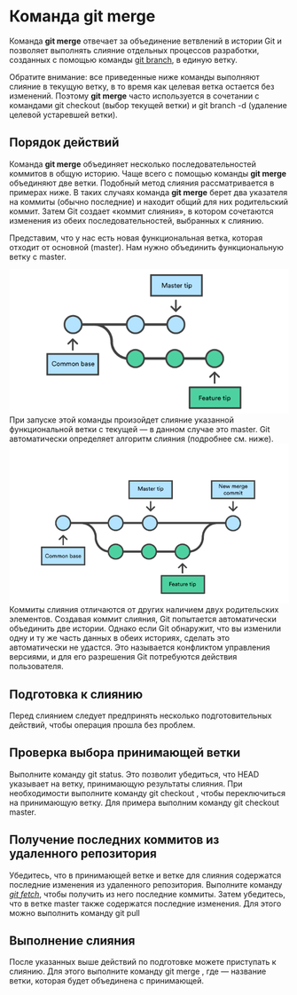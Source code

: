 # Команда git merge

Команда **git merge** отвечает за объединение ветвлений в истории Git и позволяет выполнять слияние отдельных процессов разработки, созданных с помощью команды [git branch](../articles/git_branch.md), в единую ветку.

Обратите внимание: все приведенные ниже команды выполняют слияние в текущую ветку, в то время как целевая ветка остается без изменений. Поэтому **git merge** часто используется в сочетании с командами git checkout (выбор текущей ветки) и git branch -d (удаление целевой устаревшей ветки).

 ## Порядок действий

Команда **git merge** объединяет несколько последовательностей коммитов в общую историю. Чаще всего с помощью команды **git merge** объединяют две ветки. Подобный метод слияния рассматривается в примерах ниже. В таких случаях команда **git merge** берет два указателя на коммиты (обычно последние) и находит общий для них родительский коммит. Затем Git создает «коммит слияния», в котором сочетаются изменения из обеих последовательностей, выбранных к слиянию.

Представим, что у нас есть новая функциональная ветка, которая отходит от основной (master). Нам нужно объединить функциональную ветку с master.

![gitmerge-image](../img/gitmerge.png)
При запуске этой команды произойдет слияние указанной функциональной ветки с текущей — в данном случае это master. Git автоматически определяет алгоритм слияния (подробнее см. ниже).
![gitmerge-image](../img/gitmerge1.png)
Коммиты слияния отличаются от других наличием двух родительских элементов. Создавая коммит слияния, Git попытается автоматически объединить две истории. Однако если Git обнаружит, что вы изменили одну и ту же часть данных в обеих историях, сделать это автоматически не удастся. Это называется конфликтом управления версиями, и для его разрешения Git потребуются действия пользователя. 

 ## Подготовка к слиянию

Перед слиянием следует предпринять несколько подготовительных действий, чтобы операция прошла без проблем.

 ## Проверка выбора принимающей ветки

Выполните команду git status. Это позволит убедиться, что HEAD указывает на ветку, принимающую результаты слияния. При необходимости выполните команду git checkout , чтобы переключиться на принимающую ветку. Для примера выполним команду git checkout master.

 ## Получение последних коммитов из удаленного репозитория

Убедитесь, что в принимающей ветке и ветке для слияния содержатся последние изменения из удаленного репозитория. Выполните команду [*git fetch*](../articles/git_fetch.md), чтобы получить из него последние коммиты. Затем убедитесь, что в ветке master также содержатся последние изменения. Для этого можно выполнить команду git pull

 ## Выполнение слияния

После указанных выше действий по подготовке можете приступать к слиянию. Для этого выполните команду git merge , где — название ветки, которая будет объединена с принимающей.

